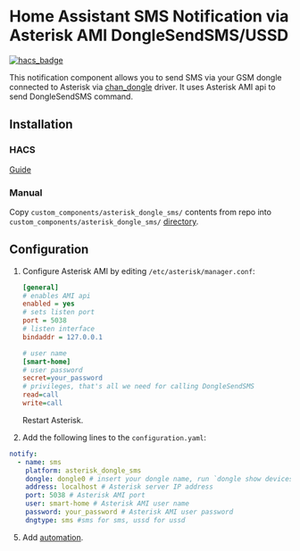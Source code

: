 # Home Assistant SMS Notification via Asterisk AMI DongleSendSMS/USSD

[![hacs_badge](https://img.shields.io/badge/HACS-Custom-orange.svg)](https://github.com/hacs/integration)

This notification component allows you to send SMS via your GSM dongle connected to Asterisk via 
[chan_dongle](https://github.com/bg111/asterisk-chan-dongle) driver. It uses Asterisk AMI api to send DongleSendSMS 
command.

## Installation

### HACS

[Guide](https://hacs.xyz/docs/faq/custom_repositories/)

### Manual

Copy `custom_components/asterisk_dongle_sms/` contents from repo into `custom_components/asterisk_dongle_sms/` 
   [directory](https://home-assistant.io/developers/component_loading/).

## Configuration

1. Configure Asterisk AMI by editing `/etc/asterisk/manager.conf`:
   
   ```ini
   [general]
   # enables AMI api
   enabled = yes
   # sets listen port
   port = 5038
   # listen interface
   bindaddr = 127.0.0.1
   
   # user name
   [smart-home]
   # user password
   secret=your_password
   # privileges, that's all we need for calling DongleSendSMS
   read=call
   write=call
   ```
   
   Restart Asterisk.
   
2. Add the following lines to the `configuration.yaml`:

  ```yaml
  notify:
    - name: sms
      platform: asterisk_dongle_sms
      dongle: dongle0 # insert your dongle name, run `dongle show devices` in Asterisk CLI and check `ID` column
      address: localhost # Asterisk server IP address
      port: 5038 # Asterisk AMI port
      user: smart-home # Asterisk AMI user name
      password: your_password # Asterisk AMI user password
      dngtype: sms #sms for sms, ussd for ussd
  ```

5. Add [automation](https://home-assistant.io/docs/automation/action/).
